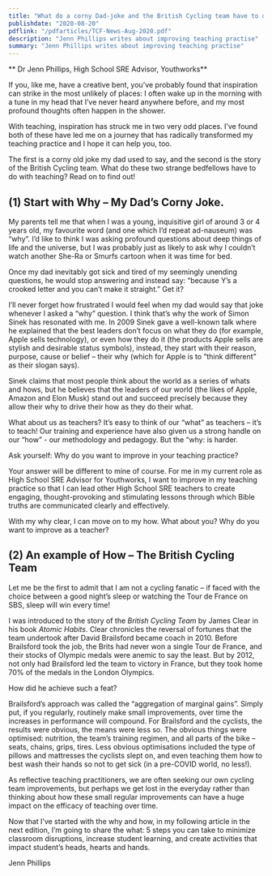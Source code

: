 ```yaml
---
title: "What do a corny Dad-joke and the British Cycling team have to do with teaching"
publishdate: "2020-08-20"
pdflink: "/pdfarticles/TCF-News-Aug-2020.pdf"
description: "Jenn Phillips writes about improving teaching practise"
summary: "Jenn Phillips writes about improving teaching practise"
---
```


** Dr Jenn Phillips, High School SRE Advisor, Youthworks**

If you, like me, have a creative bent, you’ve probably found that inspiration can strike in
the most unlikely of places: I often wake up in the morning with a tune in my head that
I’ve never heard anywhere before, and my most profound thoughts often happen in the
shower.

With teaching, inspiration has struck me in two very odd places. I’ve found both of these
have led me on a journey that has radically transformed my teaching practice and I hope
it can help you, too.

The first is a corny old joke my dad used to say, and the second is the story of the British
Cycling team. What do these two strange bedfellows have to do with teaching? Read on to
find out!

## (1) Start with Why – My Dad’s Corny Joke.
My parents tell me that when I was a young, inquisitive girl of around 3 or 4 years old, my
favourite word (and one which I’d repeat ad-nauseum) was “why”. I’d like to think I was
asking profound questions about deep things of life and the universe, but I was probably
just as likely to ask why I couldn’t watch another She-Ra or Smurfs cartoon when it was
time for bed.

Once my dad inevitably got sick and tired of my seemingly unending questions, he would
stop answering and instead say: “because Y’s a crooked letter and you can’t make it
straight.” Get it?

I’ll never forget how frustrated I would feel when my dad would say that joke whenever I
asked a “why” question. I think that’s why the work of Simon Sinek has resonated with
me. In 2009 Sinek gave a well-known talk where he explained that the best leaders don’t
focus on what they do (for example, Apple sells technology), or even how they do it (the
products Apple sells are stylish and desirable status symbols), instead, they start with
their reason, purpose, cause or belief – their why (which for Apple is to “think different”
as their slogan says).

Sinek claims that most people think about the world as a series of whats and hows, but he
believes that the leaders of our world (the likes of Apple, Amazon and Elon Musk) stand
out and succeed precisely because they allow their why to drive their how as they do their
what.

What about us as teachers? It’s easy to think of our “what” as teachers – it’s to teach! Our
training and experience have also given us a strong handle on our “how” - our
methodology and pedagogy. But the “why: is harder.

Ask yourself: Why do you want to improve in your teaching practice?

Your answer will be different to mine of course. For me in my current role as High School
SRE Advisor for Youthworks, I want to improve in my teaching practice so that I can lead
other High School SRE teachers to create engaging, thought-provoking and stimulating
lessons through which Bible truths are communicated clearly and effectively.

With my why clear, I can move on to my how. What about you? Why do you want to
improve as a teacher?
## (2) An example of How – The British Cycling Team
Let me be the first to admit that I am not a cycling fanatic – if faced with the choice
between a good night’s sleep or watching the Tour de France on SBS, sleep will win every
time!

I was introduced to the story of the *British Cycling Team* by James Clear in his book
*Atomic Habits*. Clear chronicles the reversal of fortunes that the team undertook after
David Brailsford became coach in 2010. Before Brailsford took the job, the Brits had never
won a single Tour de France, and their stocks of Olympic medals were anemic to say the
least. But by 2012, not only had Brailsford led the team to victory in France, but they took
home 70% of the medals in the London Olympics.

How did he achieve such a feat?

Brailsford’s approach was called the “aggregation of marginal gains”. Simply put, if you
regularly, routinely make small improvements, over time the increases in performance will
compound. For Brailsford and the cyclists, the results were obvious, the means were less
so. The obvious things were optimised: nutrition, the team’s training regimen, and all
parts of the bike – seats, chains, grips, tires. Less obvious optimisations included the type
of pillows and mattresses the cyclists slept on, and even teaching them how to best wash
their hands so not to get sick (in a pre-COVID world, no less!).

As reflective teaching practitioners, we are often seeking our own cycling team
improvements, but perhaps we get lost in the everyday rather than thinking about how
these small regular improvements can have a huge impact on the efficacy of teaching over
time.

Now that I’ve started with the why and how, in my following article in the next edition,
I’m going to share the what: 5 steps you can take to minimize classroom disruptions,
increase student learning, and create activities that impact student’s heads, hearts and
hands.

Jenn Phillips
